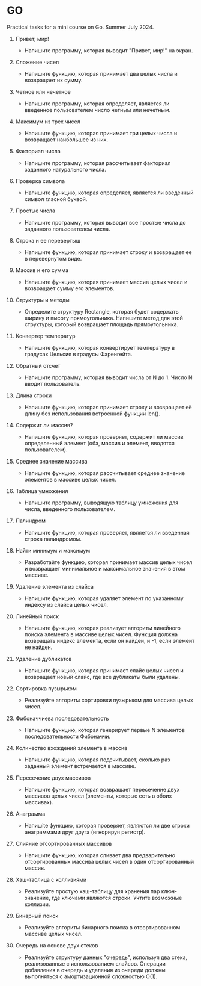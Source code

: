 # GO
Practical tasks for a mini course on Go. Summer July 2024.

1. Привет, мир!
   - Напишите программу, которая выводит "Привет, мир!" на экран.

2. Сложение чисел
   - Напишите функцию, которая принимает два целых числа и возвращает их сумму.

3. Четное или нечетное
   - Напишите программу, которая определяет, является ли введенное пользователем число четным или нечетным.

4. Максимум из трех чисел
   - Напишите функцию, которая принимает три целых числа и возвращает наибольшее из них.

5. Факториал числа
   - Напишите программу, которая рассчитывает факториал заданного натурального числа.

6. Проверка символа
   - Напишите функцию, которая определяет, является ли введенный символ гласной буквой.

7. Простые числа
   - Напишите программу, которая выводит все простые числа до заданного пользователем числа.

8. Строка и ее перевертыш
   - Напишите функцию, которая принимает строку и возвращает ее в перевернутом виде.

9. Массив и его сумма
   - Напишите функцию, которая принимает массив целых чисел и возвращает сумму его элементов.

10. Структуры и методы
    - Определите структуру Rectangle, которая будет содержать ширину и высоту прямоугольника. Напишите метод для этой структуры, который возвращает площадь прямоугольника.
   
11. Конвертер температур
    - Напишите функцию, которая конвертирует температуру в градусах Цельсия в градусы Фаренгейта.

12. Обратный отсчет
    - Напишите программу, которая выводит числа от N до 1. Число N вводит пользователь.

13. Длина строки
    - Напишите функцию, которая принимает строку и возвращает её длину без использования встроенной функции len().

14. Содержит ли массив?
    - Напишите функцию, которая проверяет, содержит ли массив определенный элемент (оба, массив и элемент, вводятся пользователем).

15. Среднее значение массива
    - Напишите функцию, которая рассчитывает среднее значение элементов в массиве целых чисел.

16. Таблица умножения
    - Напишите программу, выводящую таблицу умножения для числа, введенного пользователем.

17. Палиндром
    - Напишите функцию, которая проверяет, является ли введенная строка палиндромом.

18. Найти минимум и максимум
    - Разработайте функцию, которая принимает массив целых чисел и возвращает минимальное и максимальное значения в этом массиве.

19. Удаление элемента из слайса
    - Напишите функцию, которая удаляет элемент по указанному индексу из слайса целых чисел.

20. Линейный поиск
    - Напишите функцию, которая реализует алгоритм линейного поиска элемента в массиве целых чисел. Функция должна возвращать индекс элемента, если он найден, и -1, если элемент не найден.

21. Удаление дубликатов
    - Напишите функцию, которая принимает слайс целых чисел и возвращает новый слайс, где все дубликаты были удалены.

22. Сортировка пузырьком
    - Реализуйте алгоритм сортировки пузырьком для массива целых чисел.

23. Фибоначчиева последовательность
    - Напишите функцию, которая генерирует первые N элементов последовательности Фибоначчи.

24. Количество вхождений элемента в массив
    - Напишите функцию, которая подсчитывает, сколько раз заданный элемент встречается в массиве.

25. Пересечение двух массивов
    - Напишите функцию, которая возвращает пересечение двух массивов целых чисел (элементы, которые есть в обоих массивах).

26. Анаграмма
    - Напишite функцию, которая проверяет, являются ли две строки анаграммами друг друга (игнорируя регистр).

27. Слияние отсортированных массивов
    - Напишите функцию, которая сливает два предварительно отсортированных массива целых чисел в один отсортированный массив.

28. Хэш-таблица с коллизиями
    - Реализуйте простую хэш-таблицу для хранения пар ключ-значение, где ключами являются строки. Учтите возможные коллизии.

29. Бинарный поиск
    - Реализуйте алгоритм бинарного поиска в отсортированном массиве целых чисел.

30. Очередь на основе двух стеков
    - Реализуйте структуру данных "очередь", используя два стека, реализованные с использованием слайсов. Операции добавления в очередь и удаления из очереди должны выполняться с амортизационной сложностью O(1).
